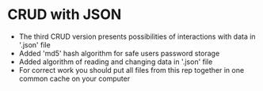 # CRUD with JSON
- The third CRUD version presents possibilities of interactions with data in '.json' file
- Added 'md5' hash algorithm for safe users password storage
- Added algorithm of reading and changing data in '.json' file
- For correct work you should put all files from this rep together in one common cache on your computer
